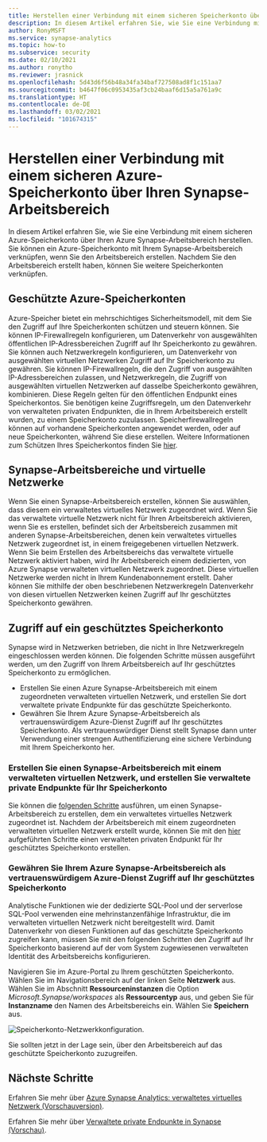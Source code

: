 ```yaml
---
title: Herstellen einer Verbindung mit einem sicheren Speicherkonto über Ihren Azure Synapse-Arbeitsbereich
description: In diesem Artikel erfahren Sie, wie Sie eine Verbindung mit einem sicheren Speicherkonto über Ihren Azure Synapse-Arbeitsbereich herstellen.
author: RonyMSFT
ms.service: synapse-analytics
ms.topic: how-to
ms.subservice: security
ms.date: 02/10/2021
ms.author: ronytho
ms.reviewer: jrasnick
ms.openlocfilehash: 5d43d6f56b48a34fa34baf727508ad8f1c151aa7
ms.sourcegitcommit: b4647f06c0953435af3cb24baaf6d15a5a761a9c
ms.translationtype: HT
ms.contentlocale: de-DE
ms.lasthandoff: 03/02/2021
ms.locfileid: "101674315"
---
```

# <a name="connect-to-a-secure-azure-storage-account-from-your-synapse-workspace"></a>Herstellen einer Verbindung mit einem sicheren Azure-Speicherkonto über Ihren Synapse-Arbeitsbereich

In diesem Artikel erfahren Sie, wie Sie eine Verbindung mit einem sicheren Azure-Speicherkonto über Ihren Azure Synapse-Arbeitsbereich herstellen. Sie können ein Azure-Speicherkonto mit Ihrem Synapse-Arbeitsbereich verknüpfen, wenn Sie den Arbeitsbereich erstellen. Nachdem Sie den Arbeitsbereich erstellt haben, können Sie weitere Speicherkonten verknüpfen.


## <a name="secured-azure-storage-accounts"></a>Geschützte Azure-Speicherkonten
Azure-Speicher bietet ein mehrschichtiges Sicherheitsmodell, mit dem Sie den Zugriff auf Ihre Speicherkonten schützen und steuern können. Sie können IP-Firewallregeln konfigurieren, um Datenverkehr von ausgewählten öffentlichen IP-Adressbereichen Zugriff auf Ihr Speicherkonto zu gewähren. Sie können auch Netzwerkregeln konfigurieren, um Datenverkehr von ausgewählten virtuellen Netzwerken Zugriff auf Ihr Speicherkonto zu gewähren. Sie können IP-Firewallregeln, die den Zugriff von ausgewählten IP-Adressbereichen zulassen, und Netzwerkregeln, die Zugriff von ausgewählten virtuellen Netzwerken auf dasselbe Speicherkonto gewähren, kombinieren. Diese Regeln gelten für den öffentlichen Endpunkt eines Speicherkontos. Sie benötigen keine Zugriffsregeln, um den Datenverkehr von verwalteten privaten Endpunkten, die in Ihrem Arbeitsbereich erstellt wurden, zu einem Speicherkonto zuzulassen. Speicherfirewallregeln können auf vorhandene Speicherkonten angewendet werden, oder auf neue Speicherkonten, während Sie diese erstellen. Weitere Informationen zum Schützen Ihres Speicherkontos finden Sie [hier](../../storage/common/storage-network-security.md).

## <a name="synapse-workspaces-and-virtual-networks"></a>Synapse-Arbeitsbereiche und virtuelle Netzwerke
Wenn Sie einen Synapse-Arbeitsbereich erstellen, können Sie auswählen, dass diesem ein verwaltetes virtuelles Netzwerk zugeordnet wird. Wenn Sie das verwaltete virtuelle Netzwerk nicht für Ihren Arbeitsbereich aktivieren, wenn Sie es erstellen, befindet sich der Arbeitsbereich zusammen mit anderen Synapse-Arbeitsbereichen, denen kein verwaltetes virtuelles Netzwerk zugeordnet ist, in einem freigegebenen virtuellen Netzwerk. Wenn Sie beim Erstellen des Arbeitsbereichs das verwaltete virtuelle Netzwerk aktiviert haben, wird Ihr Arbeitsbereich einem dedizierten, von Azure Synapse verwalteten virtuellen Netzwerk zugeordnet. Diese virtuellen Netzwerke werden nicht in Ihrem Kundenabonnement erstellt. Daher können Sie mithilfe der oben beschriebenen Netzwerkregeln Datenverkehr von diesen virtuellen Netzwerken keinen Zugriff auf Ihr geschütztes Speicherkonto gewähren.  

## <a name="access-a-secured-storage-account"></a>Zugriff auf ein geschütztes Speicherkonto
Synapse wird in Netzwerken betrieben, die nicht in Ihre Netzwerkregeln eingeschlossen werden können. Die folgenden Schritte müssen ausgeführt werden, um den Zugriff von Ihrem Arbeitsbereich auf Ihr geschütztes Speicherkonto zu ermöglichen.

* Erstellen Sie einen Azure Synapse-Arbeitsbereich mit einem zugeordneten verwalteten virtuellen Netzwerk, und erstellen Sie dort verwaltete private Endpunkte für das geschützte Speicherkonto.
* Gewähren Sie Ihrem Azure Synapse-Arbeitsbereich als vertrauenswürdigem Azure-Dienst Zugriff auf Ihr geschütztes Speicherkonto. Als vertrauenswürdiger Dienst stellt Synapse dann unter Verwendung einer strengen Authentifizierung eine sichere Verbindung mit Ihrem Speicherkonto her.   

### <a name="create-a-synapse-workspace-with-a-managed-virtual-network-and-create-managed-private-endpoints-to-your-storage-account"></a>Erstellen Sie einen Synapse-Arbeitsbereich mit einem verwalteten virtuellen Netzwerk, und erstellen Sie verwaltete private Endpunkte für Ihr Speicherkonto
Sie können die [folgenden Schritte](./synapse-workspace-managed-vnet.md) ausführen, um einen Synapse-Arbeitsbereich zu erstellen, dem ein verwaltetes virtuelles Netzwerk zugeordnet ist. Nachdem der Arbeitsbereich mit einem zugeordneten verwalteten virtuellen Netzwerk erstellt wurde, können Sie mit den [hier](./how-to-create-managed-private-endpoints.md) aufgeführten Schritte einen verwalteten privaten Endpunkt für Ihr geschütztes Speicherkonto erstellen. 

### <a name="grant-your-azure-synapse-workspace-access-to-your-secure-storage-account-as-a-trusted-azure-service"></a>Gewähren Sie Ihrem Azure Synapse-Arbeitsbereich als vertrauenswürdigem Azure-Dienst Zugriff auf Ihr geschütztes Speicherkonto
Analytische Funktionen wie der dedizierte SQL-Pool und der serverlose SQL-Pool verwenden eine mehrinstanzenfähige Infrastruktur, die im verwalteten virtuellen Netzwerk nicht bereitgestellt wird. Damit Datenverkehr von diesen Funktionen auf das geschützte Speicherkonto zugreifen kann, müssen Sie mit den folgenden Schritten den Zugriff auf Ihr Speicherkonto basierend auf der vom System zugewiesenen verwalteten Identität des Arbeitsbereichs konfigurieren.

Navigieren Sie im Azure-Portal zu Ihrem geschützten Speicherkonto. Wählen Sie im Navigationsbereich auf der linken Seite **Netzwerk** aus. Wählen Sie im Abschnitt **Ressourceninstanzen** die Option *Microsoft.Synapse/workspaces* als **Ressourcentyp** aus, und geben Sie für **Instanzname** den Namen des Arbeitsbereichs ein. Wählen Sie **Speichern** aus.

![Speicherkonto-Netzwerkkonfiguration.](./media/connect-to-a-secure-storage-account/secured-storage-access.png)

Sie sollten jetzt in der Lage sein, über den Arbeitsbereich auf das geschützte Speicherkonto zuzugreifen.


## <a name="next-steps"></a>Nächste Schritte

Erfahren Sie mehr über [Azure Synapse Analytics: verwaltetes virtuelles Netzwerk (Vorschauversion)](./synapse-workspace-managed-vnet.md).

Erfahren Sie mehr über [Verwaltete private Endpunkte in Synapse (Vorschau)](./synapse-workspace-managed-private-endpoints.md).